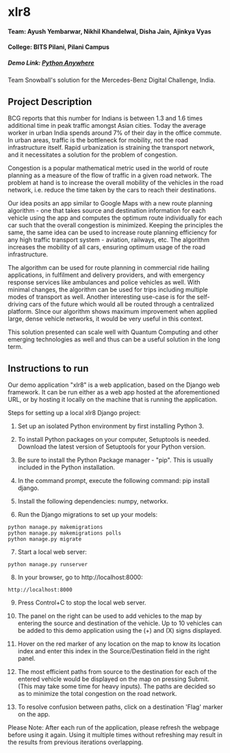 # xlr8

#### Team: Ayush Yembarwar, Nikhil Khandelwal, Disha Jain, Ajinkya Vyas
#### College: BITS Pilani, Pilani Campus

##### Demo Link: [Python Anywhere](https://xlr8.pythonanywhere.com)

Team Snowball's solution for the Mercedes-Benz Digital Challenge, India.

## Project Description

BCG reports that this number for Indians is between 1.3 and 1.6 times additional time in peak traffic amongst Asian cities. Today the average worker in urban India spends around 7% of their day in the office commute. In urban areas, traffic is the bottleneck for mobility, not the road infrastructure itself. Rapid urbanization is straining the transport network, and it necessitates a solution for the problem of congestion.

Congestion is a popular mathematical metric used in the world of route planning as a measure of the flow of traffic in a given road network. The problem at hand is to increase the overall mobility of the vehicles in the road network, i.e. reduce the time taken by the cars to reach their destinations.

Our idea posits an app similar to Google Maps with a new route planning algorithm - one that takes source and destination information for each vehicle using the app and computes the optimum route individually for each car such that the overall congestion is minimized. Keeping the principles the same, the same idea can be used to increase route planning efficiency for any high traffic transport system - aviation, railways, etc. The algorithm increases the mobility of all cars, ensuring optimum usage of the road infrastructure.

The algorithm can be used for route planning in commercial ride hailing applications, in fulfilment and delivery providers, and with emergency response services like ambulances and police vehicles as well. With minimal changes, the algorithm can be used for trips including multiple modes of transport as well. Another interesting use-case is for the self-driving cars of the future which would all be routed through a centralized platform. SInce our algorithm shows maximum improvement when applied large, dense vehicle networks, it would be very useful in this context.

This solution presented can scale well with Quantum Computing and other emerging technologies as well and thus can be a useful solution in the long term.


## Instructions to run

Our demo application "xlr8" is a web application, based on the Django web framework. It can be run either as a web app hosted at the aforementioned URL, or by hosting it locally on the machine that is running the application.

Steps for setting up a local xlr8 Django project:

1) Set up an isolated Python environment by first installing Python 3.

2) To install Python packages on your computer, Setuptools is needed. Download the latest version of Setuptools for your Python version.

3) Be sure to install the Python Package manager - "pip". This is usually included in the Python installation.

4) In the command prompt, execute the following command: pip install django.

5) Install the following dependencies: numpy, networkx.

6) Run the Django migrations to set up your models:

```
python manage.py makemigrations
python manage.py makemigrations polls
python manage.py migrate
```

7) Start a local web server:

```
python manage.py runserver
```

8) In your browser, go to http://localhost:8000:

```
http://localhost:8000
```

9) Press Control+C to stop the local web server.

10) The panel on the right can be used to add vehicles to the map by entering the source and destination of the vehicle. Up to 10 vehicles can be added to this demo application using the (+) and (X) signs displayed.

11) Hover on the red marker of any location on the map to know its location index and enter this index in the Source/Destination field in the right panel.

12) The most efficient paths from source to the destination for each of the entered vehicle would be displayed on the map on pressing Submit. (This may take some time for heavy inputs). The paths are decided so as to minimize the total congestion on the road network.

13) To resolve confusion between paths, click on a destination 'Flag' marker on the app.

Please Note: After each run of the application, please refresh the webpage before using it again. Using it multiple times without refreshing may result in the results from previous iterations overlapping.

